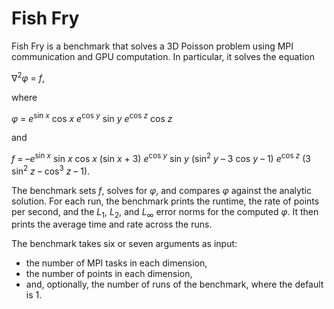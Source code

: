 # Fish Fry

Fish Fry is a benchmark that solves a 3D Poisson problem using MPI communication and GPU computation.
In particular, it solves the equation

&Del;<sup>2</sup>*&phi;* = *f*,

where

*&phi;* = *e*<sup>sin *x*</sup> cos *x* *e*<sup>cos *y*</sup> sin *y* *e*<sup>cos *z*</sup> cos *z*

and

*f* = –*e*<sup>sin *x*</sup> sin *x* cos *x* (sin *x* + 3) *e*<sup>cos *y*</sup> sin *y* (sin<sup>2</sup> *y* – 3 cos *y* – 1) *e*<sup>cos *z*</sup> (3 sin<sup>2</sup> *z* – cos<sup>3</sup> *z* – 1).

The benchmark sets *f*, solves for *&phi;*, and compares *&phi;* against the analytic solution.
For each run, the benchmark prints the runtime, the rate of points per second, and the
*L*<sub>1</sub>, *L*<sub>2</sub>, and *L*<sub>&infin;</sub> error norms for the computed *&phi;*.
It then prints the average time and rate across the runs.

The benchmark takes six or seven arguments as input:
* the number of MPI tasks in each dimension,
* the number of points in each dimension,
* and, optionally, the number of runs of the benchmark, where the default is 1.
